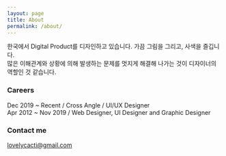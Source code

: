 ```yaml
---
layout: page
title: About
permalink: /about/
---
```


한국에서 Digital Product를 디자인하고 있습니다. 가끔 그림을 그리고, 사색을 즐깁니다.<br />
많은 이해관계와 상황에 의해 발생하는 문제를 멋지게 해결해 나가는 것이 디자이너의 역할인 것 같습니다.

### Careers

Dec 2019 ~ Recent / Cross Angle / UI/UX Designer<br />
Apr 2012 ~ Nov 2019 / Web Designer, UI Designer and Graphic Designer

### Contact me

[lovelycacti@gmail.com](mailto:lovelycacti@gmail.com)
